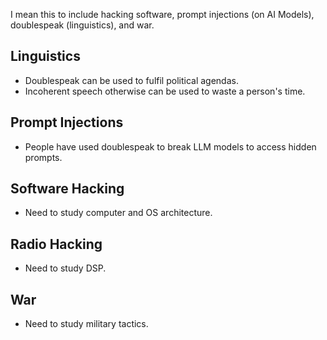 I mean this to include hacking software, prompt injections (on AI Models), doublespeak (linguistics), and war.
## Linguistics
- Doublespeak can be used to fulfil political agendas.
- Incoherent speech otherwise can be used to waste a person's time.
## Prompt Injections
- People have used doublespeak to break LLM models to access hidden prompts.
## Software Hacking
- Need to study computer and OS architecture.
## Radio Hacking
- Need to study DSP.
## War
- Need to study military tactics.
